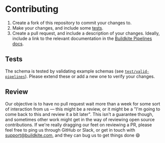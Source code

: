 # Contributing

1. Create a fork of this repository to commit your changes to.
1. Make your changes, and include some [tests](#Tests).
1. Create a pull request, and include a description of your changes. Ideally, include a link to the relevant documentation in the [Buildkite Pipelines docs](https://buildkite.com/docs/pipelines/configuration-overview).

## Tests

The schema is tested by validating example schemas (see [`test/valid-pipelines`](../test/valid-pipelines/)). Please extend these or add a new one to verify your changes.

## Review

Our objective is to have no pull request wait more than a week for some sort of interaction from us — this might be a review, or it might be a "I'm going to come back to this and review it a bit later". This isn't a guarantee though, and sometimes other work might get in the way of reviewing open source contributions. If we're really dragging our feet on reviewing a PR, please feel free to ping us through GitHub or Slack, or get in touch with support@buildkite.com, and they can bug us to get things done :smile:
